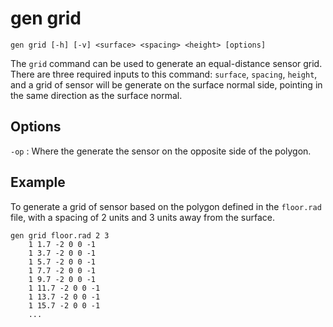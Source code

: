 # gen grid
```
gen grid [-h] [-v] <surface> <spacing> <height> [options]
```
The `grid` command can be used to generate an equal-distance sensor grid.
There are three required inputs to this command: `surface`, `spacing`, `height`, 
and a grid of sensor will be generate on the surface normal side, pointing
in the same direction as the surface normal. 

## Options

`-op`
:	Where the generate the sensor on the opposite side of the polygon.

## Example
To generate a grid of sensor based on the polygon defined in the `floor.rad`
file, with a spacing of 2 units and 3 units away from the surface.
```
gen grid floor.rad 2 3
	1 1.7 -2 0 0 -1
	1 3.7 -2 0 0 -1
	1 5.7 -2 0 0 -1
	1 7.7 -2 0 0 -1
	1 9.7 -2 0 0 -1
	1 11.7 -2 0 0 -1
	1 13.7 -2 0 0 -1
	1 15.7 -2 0 0 -1
	...
```
